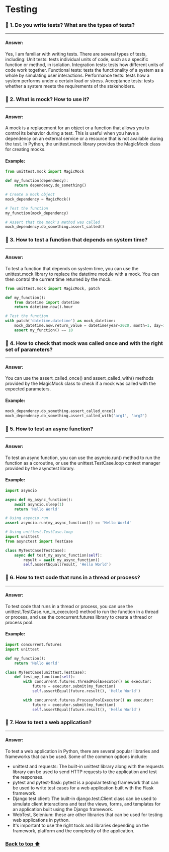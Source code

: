 # Testing

### 🔶 1. Do you write tests? What are the types of tests?

---
#### Answer:
Yes, I am familiar with writing tests. There are several types of tests, including:
Unit tests: tests individual units of code, such as a specific function or method, in isolation.
Integration tests: tests how different units of code work together.
Functional tests: tests the functionality of a system as a whole by simulating user interactions.
Performance tests: tests how a system performs under a certain load or stress.
Acceptance tests: tests whether a system meets the requirements of the stakeholders.

### 🔶 2. What is mock? How to use it?

---
#### Answer:
A mock is a replacement for an object or a function that allows you to control its behavior during a test. This is useful when you have a dependency on an external service or a resource that is not available during the test. In Python, the unittest.mock library provides the MagicMock class for creating mocks.

#### Example:
```python
from unittest.mock import MagicMock

def my_function(dependency):
    return dependency.do_something()

# Create a mock object
mock_dependency = MagicMock()

# Test the function
my_function(mock_dependency)

# Assert that the mock's method was called
mock_dependency.do_something.assert_called()
```
### 🔶 3. How to test a function that depends on system time?

---
#### Answer:
To test a function that depends on system time, you can use the unittest.mock library to replace the datetime module with a mock. You can then control the current time returned by the mock.

```python
from unittest.mock import MagicMock, patch

def my_function():
    from datetime import datetime
    return datetime.now().hour

# Test the function
with patch('datetime.datetime') as mock_datetime:
    mock_datetime.now.return_value = datetime(year=2020, month=1, day=1, hour=10)
    assert my_function() == 10
```

### 🔶 4. How to check that mock was called once and with the right set of parameters?

---
#### Answer:
You can use the assert_called_once() and assert_called_with() methods provided by the MagicMock class to check if a mock was called with the expected parameters.

#### Example:
```python
mock_dependency.do_something.assert_called_once()
mock_dependency.do_something.assert_called_with('arg1', 'arg2')
```

### 🔶 5. How to test an async function?

---
#### Answer:
To test an async function, you can use the asyncio.run() method to run the function as a coroutine, or use the unittest.TestCase.loop context manager provided by the asynctest library.
#### Example:
```python
import asyncio

async def my_async_function():
    await asyncio.sleep(1)
    return 'Hello World'

# Using asyncio.run
assert asyncio.run(my_async_function()) == 'Hello World'

# Using unittest.TestCase.loop
import unittest
from asynctest import TestCase

class MyTestCase(TestCase):
    async def test_my_async_function(self):
        result = await my_async_function()
        self.assertEqual(result, 'Hello World')
```
       
### 🔶 6. How to test code that runs in a thread or process?

---
#### Answer:
To test code that runs in a thread or process, you can use the unittest.TestCase.run_in_executor() method to run the function in a thread or process, and use the concurrent.futures library to create a thread or process pool.

#### Example:
```python
import concurrent.futures
import unittest

def my_function():
    return 'Hello World'

class MyTestCase(unittest.TestCase):
    def test_my_function(self):
        with concurrent.futures.ThreadPoolExecutor() as executor:
            future = executor.submit(my_function)
            self.assertEqual(future.result(), 'Hello World')

        with concurrent.futures.ProcessPoolExecutor() as executor:
            future = executor.submit(my_function)
            self.assertEqual(future.result(), 'Hello World') 
```

### 🔶 7. How to test a web application?

---
#### Answer:
To test a web application in Python, there are several popular libraries and frameworks that can be used. Some of the common options include:
- unittest and requests: The built-in unittest library along with the requests library can be used to send HTTP requests to the application and test the responses.
- pytest and pytest-flask: pytest is a popular testing framework that can be used to write test cases for a web application built with the Flask framework.
- Django test client: The built-in django.test.Client class can be used to simulate client interactions and test the views, forms, and templates for an application built using the Django framework.
- WebTest, Selenium: these are other libraries that can be used for testing web applications in python.
- It's important to use the right tools and libraries depending on the framework, platform and the complexity of the application.


### <a href="#top"> Back to top ⬆️</a>

